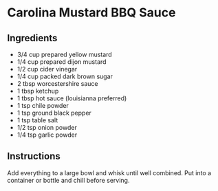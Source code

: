 # Carolina Mustard BBQ Sauce

## Ingredients

* 3/4 cup prepared yellow mustard
* 1/4 cup prepared dijon mustard
* 1/2 cup cider vinegar
* 1/4 cup packed dark brown sugar
* 2 tbsp worcestershire sauce
* 1 tbsp ketchup
* 1 tbsp hot sauce (louisianna preferred)
* 1 tsp chile powder
* 1 tsp ground black pepper
* 1 tsp table salt
* 1/2 tsp onion powder
* 1/4 tsp garlic powder

## Instructions

Add everything to a large bowl and whisk until well
combined. Put into a container or bottle and chill before serving.
